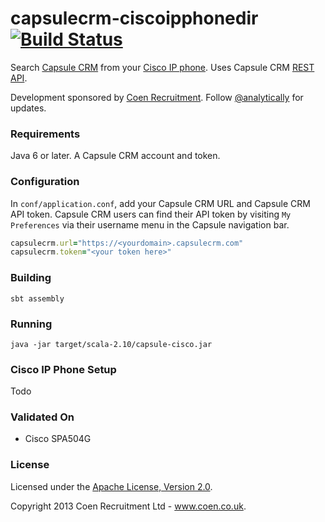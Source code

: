 capsulecrm-ciscoipphonedir [![Build Status](https://travis-ci.org/coenrecruitment/capsulecrm-ciscoipphonedir.png)](https://travis-ci.org/coenrecruitment/capsulecrm-ciscoipphonedir)
==========================

Search [Capsule CRM](http://capsulecrm.com/) from your [Cisco IP phone](http://www.cisco.com/cisco/web/solutions/small_business/products/voice_conferencing/SPA_500/index.html). Uses Capsule CRM [REST API](http://developer.capsulecrm.com/).

Development sponsored by [Coen Recruitment](http://www.coen.co.uk). Follow [@analytically](http://twitter.com/analytically) for updates.

### Requirements

Java 6 or later. A Capsule CRM account and token.

### Configuration

In `conf/application.conf`, add your Capsule CRM URL and Capsule CRM API token.
Capsule CRM users can find their API token by visiting `My Preferences` via their username menu in the Capsule navigation bar.

```ruby
capsulecrm.url="https://<yourdomain>.capsulecrm.com"
capsulecrm.token="<your token here>"
```

### Building

```
sbt assembly
```

### Running

```
java -jar target/scala-2.10/capsule-cisco.jar
```

### Cisco IP Phone Setup

Todo

### Validated On

- Cisco SPA504G

### License

Licensed under the [Apache License, Version 2.0](http://www.apache.org/licenses/LICENSE-2.0).

Copyright 2013 Coen Recruitment Ltd - www.coen.co.uk.
